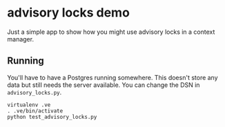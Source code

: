 # advisory locks demo

Just a simple app to show how you might use advisory locks in a context manager.

## Running

You'll have to have a Postgres running somewhere. This doesn't store any data but still
needs the server available. You can change the DSN in `advisory_locks.py`.

```shell
virtualenv .ve
. .ve/bin/activate
python test_advisory_locks.py
```